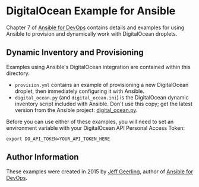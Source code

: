 # DigitalOcean Example for Ansible

Chapter 7 of [Ansible for DevOps](https://www.ansiblefordevops.com/) contains details and examples for using Ansible to provision and dynamically work with DigitalOcean droplets.

## Dynamic Inventory and Provisioning

Examples using Ansible's DigitalOcean integration are contained within this directory.

  - `provision.yml` contains an example of provisioning a new DigitalOcean droplet, then immediately configuring it with Ansible.
  - `digital_ocean.py` (and `digital_ocean.ini`) is the DigitalOcean dynamic inventory script included with Ansible. Don't use this copy; get the latest version from the Ansible project: [digital_ocean.py](https://github.com/ansible/ansible/blob/devel/contrib/inventory/digital_ocean.py).

Before you can use either of these examples, you will need to set an environment variable with your DigitalOcean API Personal Access Token:

    export DO_API_TOKEN=YOUR_API_TOKEN_HERE

## Author Information

These examples were created in 2015 by [Jeff Geerling](https://www.jeffgeerling.com/), author of [Ansible for DevOps](https://www.ansiblefordevops.com/).
